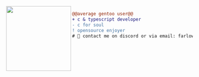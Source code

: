 <img src="https://avatars.githubusercontent.com/u/88046785" align="left" height="175"/>

```diff
@@average gentoo user@@
+ с & typescript developer
- c for soul
! opensource enjoyer
# 📖 contact me on discord or via email: farlowe#3878, farlowe@laem.fun
```
